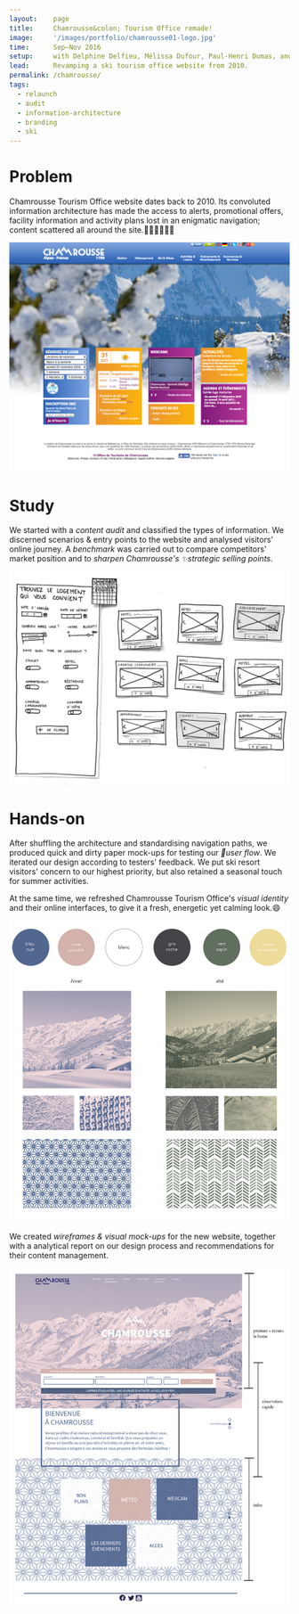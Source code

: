 ```yaml
---
layout:    page
title:     Chamrousse&colon; Tourism Office remade!
image:     '/images/portfolio/chamrousse01-logo.jpg'
time:      Sep–Nov 2016
setup:     with Delphine Delfieu, Mélissa Dufour, Paul-Henri Dumas, and Léa Guiraud.
lead:      Revamping a ski tourism office website from 2010.
permalink: /chamrousse/
tags:
  - relaunch
  - audit
  - information-architecture
  - branding
  - ski
---
```


# Problem
Chamrousse Tourism Office website dates back to 2010. Its convoluted information architecture has made the access to alerts, promotional offers, facility information and activity plans lost in an enigmatic navigation; content scattered all around the site.💆🏽‍♀️💆🏻‍♂️

![Chamrousse Tourism Office website from 2010](/images/portfolio/chamrousse02.jpg)

# Study
We started with a *content audit* and classified the types of information. We discerned scenarios & entry points to the website and analysed visitors' online journey. A *benchmark* was carried out to compare competitors' market position and to *sharpen Chamrousse's ✨strategic selling points*.

![Paper mock-ups for accommodation reservation](/images/portfolio/chamrousse03-2.jpg)

# Hands-on
After shuffling the architecture and standardising navigation paths, we produced quick and dirty paper mock-ups for testing our *🔀user flow*. We iterated our design according to testers' feedback. We put ski resort visitors' concern to our highest priority, but also retained a seasonal touch for summer activities.

At the same time, we refreshed Chamrousse Tourism Office's *visual identity* and their online interfaces, to give it a fresh, energetic yet calming look.😄

![Branding scheme](/images/portfolio/chamrousse04.jpg)

We created *wireframes & visual mock-ups* for the new website, together with a analytical report on our design process and recommendations for their content management.

![Home page remade, structure floor plan](/images/portfolio/chamrousse06.jpg)